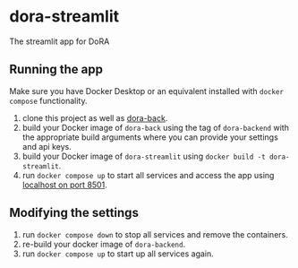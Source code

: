 # dora-streamlit
The streamlit app for DoRA

## Running the app
Make sure you have Docker Desktop or an equivalent installed with `docker compose` functionality.
1. clone this project as well as [dora-back](https://github.com/Iodine98/dora-back).
2. build your Docker image of `dora-back` using the tag of `dora-backend` with the appropriate build arguments where you can provide your settings and api keys.
3. build your Docker image of `dora-streamlit` using `docker build -t dora-streamlit`.
4. run `docker compose up` to start all services and access the app using [localhost on port 8501](localhost:8501).

## Modifying the settings
1. run `docker compose down` to stop all services and remove the containers.
2. re-build your docker image of `dora-backend`.
3. run `docker compose up` to start up all services again.

